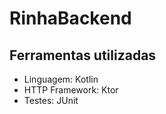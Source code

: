 # RinhaBackend

## Ferramentas utilizadas

- Linguagem: Kotlin
- HTTP Framework: Ktor
- Testes: JUnit